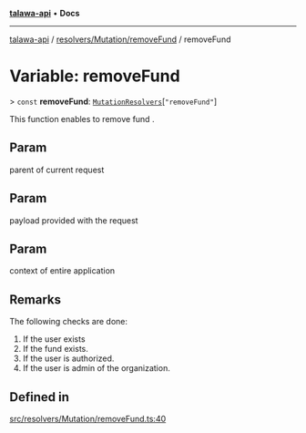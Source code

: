 [**talawa-api**](../../../../README.md) • **Docs**

***

[talawa-api](../../../../modules.md) / [resolvers/Mutation/removeFund](../README.md) / removeFund

# Variable: removeFund

\> `const` **removeFund**: [`MutationResolvers`](../../../../types/generatedGraphQLTypes/type-aliases/MutationResolvers.md)\[`"removeFund"`\]

This function enables to remove fund .

## Param

parent of current request

## Param

payload provided with the request

## Param

context of entire application

## Remarks

The following checks are done:
1. If the user exists
2. If the fund  exists.
3. If the user is authorized.
4. If the user is admin of the organization.

## Defined in

[src/resolvers/Mutation/removeFund.ts:40](https://github.com/PalisadoesFoundation/talawa-api/blob/a87b45a1c490c996c3a8a52e117ecbaa4742ef49/src/resolvers/Mutation/removeFund.ts#L40)
